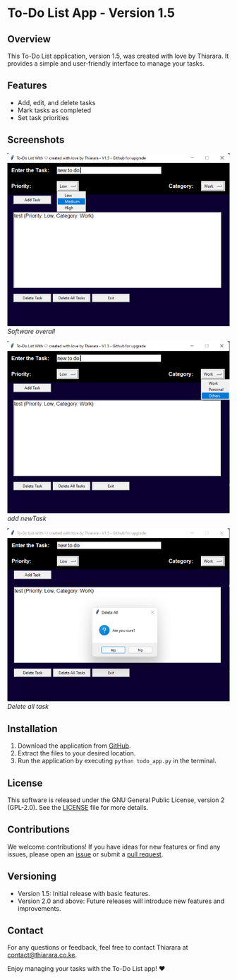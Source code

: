 ﻿# To-Do List App - Version 1.5

## Overview
This To-Do List application, version 1.5, was created with love by Thiarara. It provides a simple and user-friendly interface to manage your tasks.

## Features
- Add, edit, and delete tasks
- Mark tasks as completed
- Set task priorities

## Screenshots

![Software overall](Screenshot1.png)
*Software overall*

![add newTask](Screenshot2.png)
*add newTask*

![Delete all task](Screenshot3.png)
*Delete all task*


## Installation
1. Download the application from [GitHub](https://github.com/Thiararapeter/Python-To-do-App).
2. Extract the files to your desired location.
3. Run the application by executing `python todo_app.py` in the terminal.

## License
This software is released under the GNU General Public License, version 2 (GPL-2.0). See the [LICENSE](LICENSE) file for more details.

## Contributions
We welcome contributions! If you have ideas for new features or find any issues, please open an [issue](https://github.com/Thiararapeter/Python-To-do-App/issues) or submit a [pull request](https://github.com/Thiararapeter/Python-To-do-App/pulls).

## Versioning
- Version 1.5: Initial release with basic features.
- Version 2.0 and above: Future releases will introduce new features and improvements.

## Contact
For any questions or feedback, feel free to contact Thiarara at [contact@thiarara.co.ke](mailto:contact@thiarara.co.ke).

Enjoy managing your tasks with the To-Do List app! ❤️
